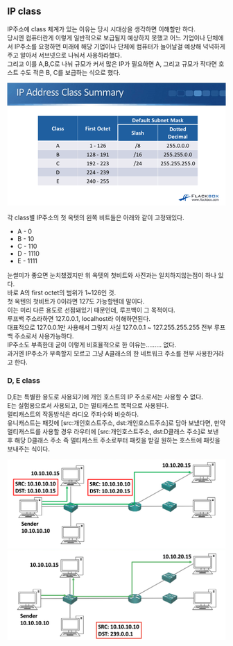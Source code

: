 ## IP class
IP주소에 class 체계가 있는 이유는 당시 시대상을 생각하면 이해할만 하다.  
당시엔 컴퓨터란게 이렇게 일반적으로 보급될지 예상하지 못했고 어느 기업이나 단체에서 IP주소를 요청하면 미래에 해당 기업이나 단체에 컴퓨터가 늘어날걸 예상해 넉넉하게 주고 알아서 서브넷으로 나눠서 사용하라했다.  
그리고 이를 A,B,C로 나눠 규모가 커서 많은 IP가 필요하면 A, 그리고 규모가 작다면 호스트 수도 적은 B, C를 보급하는 식으로 했다.  

![](IP_class.png)

각 class별 IP주소의 첫 옥텟의 왼쪽 비트들은 아래와 같이 고정돼있다.  
- A - 0
- B - 10
- C - 110
- D - 1110
- E - 1111

눈썰미가 좋으면 눈치챘겠지만 위 옥텟의 첫비트와 사진과는 일치하지않는점이 하나 있다.  
바로 A의 first octet의 범위가 1~126인 것.  
첫 옥텐의 첫비트가 0이라면 127도 가능할텐데 말이다.  
이는 미리 다른 용도로 선점돼있기 때문인데, 루프백이 그 목적이다.  
루프백 주소라하면 127.0.0.1, localhost라 이해하면된다.  
대표적으로 127.0.0.1만 사용해서 그렇지 사실 127.0.0.1 ~ 127.255.255.255 전부 루프백 주소로서 사용가능하다.  
IP주소도 부족한데 굳이 이렇게 비효율적으로 한 이유는......... 없다.  
과거엔 IP주소가 부족할지 모르고 그냥 A클래스의 한 네트워크 주소를 전부 사용한거라고 한다.  

### D, E class
D,E는 특별한 용도로 사용되기에 개인 호스트의 IP 주소로서는 사용할 수 없다.  
E는 실험용으로서 사용되고, D는 멀티캐스트 목적으로 사용된다.  
멀티캐스트의 작동방식은 라디오 주파수와 비슷하다.  
유니캐스트는 패킷에 [src:개인호스트주소, dst:개인호스트주소]로 담아 보냈다면, 만약 멀티캐스트를 사용할 경우 라우터에 [src:개인호스트주소, dst:D클래스 주소]로 보낸 후 해당 D클래스 주소 즉 멀티캐스트 주소로부터 패킷을 받길 원하는 호스트에 패킷을 보내주는 식이다.

![](unicast.png)
![](multicast.png)
